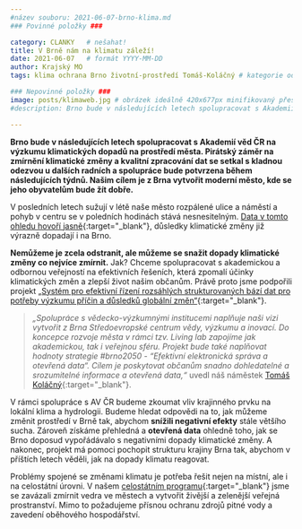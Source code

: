 ```yaml
---
#název souboru: 2021-06-07-brno-klima.md
### Povinné položky ###

category: CLANKY   # nešahat!
title: V Brně nám na klimatu záleží!
date: 2021-06-07   # formát YYYY-MM-DD
author: Krajský MO
tags: klima ochrana Brno životní-prostředí Tomáš-Koláčný # kategorie odděleny mezerami, např. volby zemědělství životní-prostředí piráti (viz https://jihomoravsky.pirati.cz/tags/)

### Nepovinné položky ###
image: posts/klimaweb.jpg # obrázek ideálně 420x677px minifikovaný přes https://tinypng.com/
#description: Brno bude v následujících letech spolupracovat s Akademií věd ČR na výzkumu klimatických dopadů na prostředí města. Pirátský záměr na zmírnění klimatické změny a kvalitní zpracování dat se setkal s kladnou odezvou u dalších radních a spolupráce bude potvrzena během následujících týdnů.Našim cílem je z Brna vytvořit moderní město, kde se jeho obyvatelům bude žít dobře. 

---
```

**Brno bude v následujících letech spolupracovat s Akademií věd ČR na výzkumu klimatických dopadů na prostředí města. Pirátský záměr na zmírnění klimatické změny a kvalitní zpracování dat se setkal s kladnou odezvou u dalších radních a spolupráce bude potvrzena během následujících týdnů. Našim cílem je z Brna vytvořit moderní město, kde se jeho obyvatelům bude žít dobře.** 

V posledních letech sužují v létě naše město rozpálené ulice a náměstí a pohyb v centru se v poledních hodinách stává nesnesitelným. [Data v tomto ohledu hovoří jasně](https://www.seznamzpravy.cz/clanek/brno-bude-jako-spanelska-malaga-klimaticka-zmena-dopada-na-zdravi-kazdeho-varuje-vedec-76772){:target="_blank"}, důsledky klimatické změny již  výrazně dopadají i na Brno. 

**Nemůžeme je zcela odstranit, ale můžeme se snažit dopady klimatické změny co nejvíce zmírnit.** Jak? Chceme spolupracovat s akademickou a odbornou veřejností na efektivních řešeních, která zpomalí účinky klimatických změn a zlepší život našim občanům. Právě proto jsme podpořili projekt [„Systém pro efektivní řízení rozsáhlých strukturovaných bází dat pro potřeby výzkumu příčin a důsledků globální změn“](https://www.brno.cz/brno-aktualne/tiskovy-servis/tiskove-zpravy/a/mesto-se-pripoji-k-akademii-ved-v-projektu-ke-zmirneni-klimatickych-zmen/){:target="_blank"}.

> *„Spolupráce s vědecko-výzkumnými institucemi naplňuje naši vizi vytvořit z Brna Středoevropské centrum vědy, výzkumu a inovací. Do koncepce rozvoje města v rámci tzv. Living lab zapojíme jak akademickou, tak i veřejnou sféru. Projekt bude také naplňovat hodnoty strategie #brno2050 - “Efektivní elektronická správa a otevřená data“. Cílem je poskytovat  občanům snadno dohledatelné a srozumitelné informace a otevřená data,“* uvedl náš náměstek [Tomáš Koláčný](https://jihomoravsky.pirati.cz/lide/tomas-kolacny/){:target="_blank"}.
> 

V rámci spolupráce s AV ČR budeme zkoumat vliv krajinného prvku na lokální klima a hydrologii. Budeme hledat odpovědi na to, jak můžeme změnit prostředí v Brně tak, abychom **snížili negativní efekty** stále většího sucha. Zároveň získáme přehledná a **otevřená data** ohledně toho, jak se Brno doposud vypořádávalo s negativními dopady klimatické změny. A nakonec, projekt má pomoci pochopit strukturu krajiny Brna tak, abychom v příštích letech věděli, jak na dopady klimatu reagovat.

Problémy spojené se změnami klimatu je potřeba řešit nejen na místní, ale i na celostátní úrovni. V našem [celostátním programu](https://www.piratiastarostove.cz/program/resort/zivotni-prostredi/){:target="_blank"} jsme se zavázali zmírnit vedra ve městech a vytvořit živější a zelenější veřejná prostranství. Mimo to požadujeme přísnou ochranu zdrojů pitné vody a zavedení oběhového hospodářství. 


